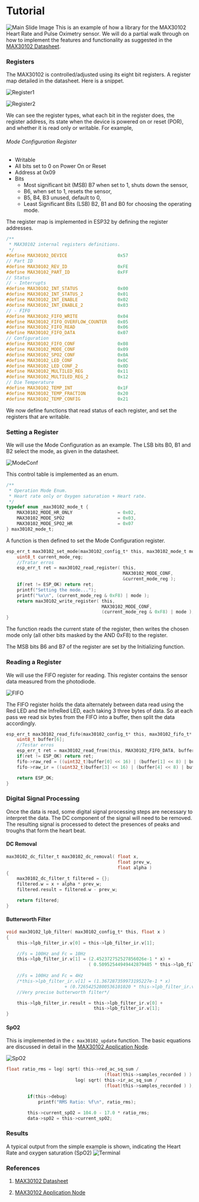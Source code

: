# Tutorial

![Main Slide Image](images/esp32max30102Library.png)
This is an example of how a library for the MAX30102 Heart Rate and Pulse Oximetry sensor. We will do a partial walk through on how to implement the features and functionality as suggested in the [MAX30102 Datasheet](https://datasheets.maximintegrated.com/en/ds/MAX30102.pdf).

### Registers

The MAX30102 is controlled/adjusted using its eight bit registers. A register map detailed in the datasheet. Here is a snippet. 

![Register1](images/max30102Registers1.png)

![Register2](images/max30102Registers2.png)

We can see the register types, what each bit in the register does, the register address, its state when the device is powered on or reset (POR), and whether it is read only or writable. For example, 

###### Mode Configuration Register
* Writable
* All bits set to 0 on Power On or Reset
* Address at 0x09
* Bits
  * Most significant bit (MSB) B7 when set to 1, shuts down the sensor,
  * B6, when set to 1, resets the sensor,
  * B5, B4, B3 unused, default to 0,
  * Least Significant Bits (LSB) B2, B1 and B0 for choosing the operating mode.
  
The register map is implemented in ESP32 by defining the register addresses.

``` c
/**
 * MAX30102 internal registers definitions.
 */
#define MAX30102_DEVICE                   0x57
// Part ID
#define MAX30102_REV_ID                   0xFE
#define MAX30102_PART_ID                  0xFF
// Status
// - Interrupts
#define MAX30102_INT_STATUS               0x00
#define MAX30102_INT_STATUS_2             0x01  
#define MAX30102_INT_ENABLE               0x02
#define MAX30102_INT_ENABLE_2             0x03
// - FIFO  
#define MAX30102_FIFO_WRITE               0x04
#define MAX30102_FIFO_OVERFLOW_COUNTER    0x05
#define MAX30102_FIFO_READ                0x06
#define MAX30102_FIFO_DATA                0x07
// Configuration
#define MAX30102_FIFO_CONF                0x08  
#define MAX30102_MODE_CONF                0x09
#define MAX30102_SPO2_CONF                0x0A
#define MAX30102_LED_CONF                 0x0C  
#define MAX30102_LED_CONF_2               0x0D
#define MAX30102_MULTILED_REG             0x11
#define MAX30102_MULTILED_REG_2           0x12
// Die Temperature    
#define MAX30102_TEMP_INT                 0x1F
#define MAX30102_TEMP_FRACTION            0x20
#define MAX30102_TEMP_CONFIG              0x21  
```

We now define functions that read status of each register, and set the registers that are writable.
### Setting a Register
We will use the Mode Configuration as an example. The LSB bits B0, B1 and B2 select the mode, as given in the datasheet.

![ModeConf](images/max30102Modecontrol.png)

This control table is implemented as an enum.

``` c
/**
 * Operation Mode Enum.
 * Heart rate only or Oxygen saturation + Heart rate.
 */
typedef enum _max30102_mode_t {
    MAX30102_MODE_HR_ONLY                 = 0x02,
    MAX30102_MODE_SPO2                    = 0x03,
    MAX30102_MODE_SPO2_HR                 = 0x07  
} max30102_mode_t;

```

A function is then defined to set the Mode Configuration register.

``` c
esp_err_t max30102_set_mode(max30102_config_t* this, max30102_mode_t mode) {
    uint8_t current_mode_reg;
    //Tratar erros
    esp_err_t ret = max30102_read_register( this,
                                            MAX30102_MODE_CONF,
                                            &current_mode_reg );
    if(ret != ESP_OK) return ret;
    printf("Setting the mode...");
    printf("%x\n", (current_mode_reg & 0xF8) | mode );
    return max30102_write_register( this,
                                    MAX30102_MODE_CONF,
                                    (current_mode_reg & 0xF8) | mode );
}
```
The function reads the current state of the register, then writes the chosen mode only (all other bits masked by the AND 0xF8) to the register.

The MSB bits B6 and B7 of the register are set by the Initializing function.

### Reading a Register
We will use the FIFO register for reading. This register contains the sensor data measured from the photodiode.

![FIFO](images/max30102Fifo)

The FIFO register holds the data alternately between data read using the Red LED and the InfreRed LED, each taking 3 three bytes of data. So at each pass we read six bytes from the FIFO into a buffer, then split the data accordingly. 
``` c
esp_err_t max30102_read_fifo(max30102_config_t* this, max30102_fifo_t* fifo) {
    uint8_t buffer[6];
    //Testar erros
    esp_err_t ret = max30102_read_from(this, MAX30102_FIFO_DATA, buffer, 6);
    if(ret != ESP_OK) return ret;
    fifo->raw_red = ((uint32_t)buffer[0] << 16) | (buffer[1] << 8) | buffer[2];
    fifo->raw_ir = ((uint32_t)buffer[3] << 16) | (buffer[4] << 8) | buffer[5];

    return ESP_OK;
}

```


### Digital Signal Processing
Once the data is read, some digital signal processing steps are necessary to interpret the data. The DC component of the signal will need to be removed. The resulting signal is processed to detect the presences of peaks and troughs that form the heart beat. 

#### DC Removal

``` c
max30102_dc_filter_t max30102_dc_removal( float x,
                                          float prev_w,
                                          float alpha )
{
    max30102_dc_filter_t filtered = {};
    filtered.w = x + alpha * prev_w;
    filtered.result = filtered.w - prev_w;

    return filtered;
}

```
#### Butterworth Filter

``` c
void max30102_lpb_filter( max30102_config_t* this, float x )
{
    this->lpb_filter_ir.v[0] = this->lpb_filter_ir.v[1];

    //Fs = 100Hz and Fc = 10Hz
    this->lpb_filter_ir.v[1] = (2.452372752527856026e-1 * x) +
                               ( 0.50952544949442879485 * this->lpb_filter_ir.v[0] );
    
    //Fs = 100Hz and Fc = 4Hz
    /*this->lpb_filter_ir.v[1] = (1.367287359973195227e-1 * x)
                      + (0.72654252800536101020 * this->lpb_filter_ir.v[0]);
    //Very precise butterworth filter*/

    this->lpb_filter_ir.result = this->lpb_filter_ir.v[0] +
                                 this->lpb_filter_ir.v[1];
}
```
#### SpO2 

This is implemented in the ``` c max30102_update ``` function. The basic equations are discussed in detail in the [MAX30102 Application Node](https://pdfserv.maximintegrated.com/en/an/AN6409.pdf).

![SpO2](images/max30102SpO2.png)

``` c
float ratio_rms = log( sqrt( this->red_ac_sq_sum /
                                     (float)this->samples_recorded ) ) /
                          log( sqrt( this->ir_ac_sq_sum /
                                     (float)this->samples_recorded ) );

        if(this->debug)
            printf("RMS Ratio: %f\n", ratio_rms);

        this->current_spO2 = 104.0 - 17.0 * ratio_rms;
        data->spO2 = this->current_spO2;
```


### Results

A typical output from the simple example is shown, indicating the Heart Rate and oxygen saturation (SpO2)
![Terminal](images/max30102Terminal.png)

### References

1. [MAX30102 Datasheet](https://datasheets.maximintegrated.com/en/ds/MAX30102.pdf)

2. [MAX30102 Application Node](https://pdfserv.maximintegrated.com/en/an/AN6409.pdf)
